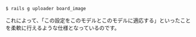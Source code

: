 
```shell
$ rails g uploader board_image
```

これによって、「この設定をこのモデルとこのモデルに適応する」といったことを柔軟に行えるような仕様となっているのです。